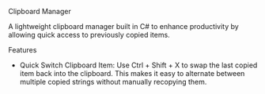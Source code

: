 Clipboard Manager

A lightweight clipboard manager built in C# to enhance productivity by allowing quick access to previously copied items.

Features

  - Quick Switch Clipboard Item: Use Ctrl + Shift + X to swap the last copied item back into the clipboard. This makes it easy to alternate between multiple copied strings without manually recopying them.
